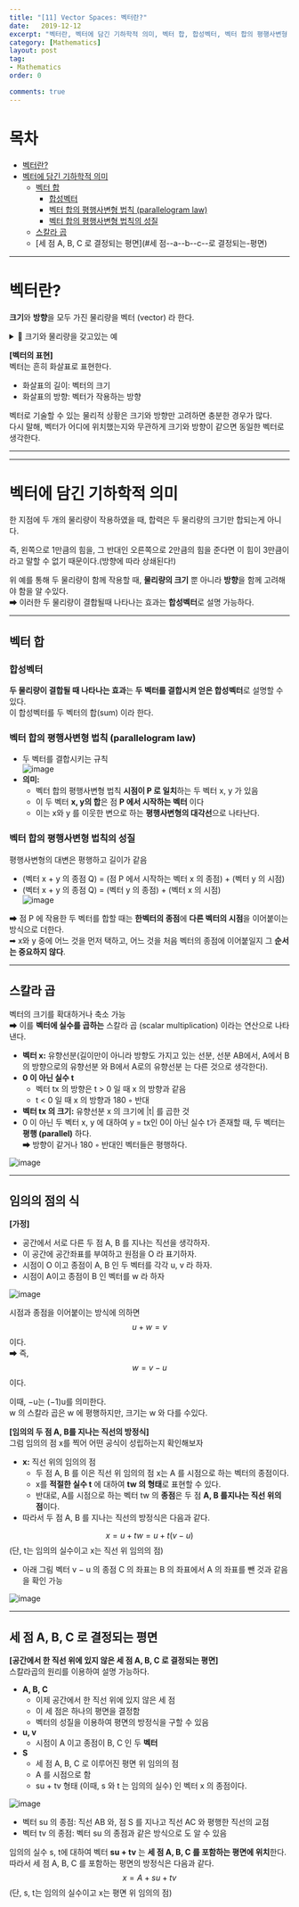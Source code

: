 ```yaml
---
title: "[11] Vector Spaces: 벡터란?"
date:   2019-12-12
excerpt: "벡터란, 벡터에 담긴 기하학적 의미, 벡터 합, 합성벡터, 벡터 합의 평행사변형 법칙 (parallelogram law), 벡터 합의 평행사변형 법칙의 성질, 스칼라 곱, 세 점 A, B, C 로 결정되는 평면"
category: [Mathematics]
layout: post
tag:
- Mathematics
order: 0

comments: true
---
```


# 목차
- [벡터란?](#벡터란-) 
- [벡터에 담긴 기하학적 의미](#벡터에-담긴-기하학적-의미)
  * [벡터 합](#벡터-합)
    + [합성벡터](#합성벡터)
    + [벡터 합의 평행사변형 법칙 (parallelogram law)](#벡터-합의-평행사변형-법칙--parallelogram-law-)
    + [벡터 합의 평행사변형 법칙의 성질](#벡터-합의-평행사변형-법칙의-성질)
  * [스칼라 곱](#스칼라-곱)
  * [세 점 A, B, C 로 결정되는 평면](#세 점--a--b--c--로 결정되는-평면)

----

# 벡터란?

**크기**와 **방향**을 모두 가진 물리량을 벡터 (vector) 라 한다.            


<details>
<summary>📜 크기와 물리량을 갖고있는 예 </summary>
<div markdown="1">

* 힘     
* 속도(velocity); 크기와 방향을 모두 가진 물리량을 가리키는 과학용어    
  방향을 무시한 속도의 크기인 속력(speed)과는 차이가 있다.         
* 가속도       
  
  
</div>
</details>  

**[벡터의 표현]**    
벡터는 흔히 화살표로 표현한다.            
* 화살표의 길이: 벡터의 크기       
* 화살표의 방향: 벡터가 작용하는 방향             

벡터로 기술할 수 있는 물리적 상황은 크기와 방향만 고려하면 충분한 경우가 많다.      
다시 말해, 벡터가 어디에 위치했는지와 무관하게 크기와 방향이 같으면 동일한 벡터로 생각한다.  

----
-----

# 벡터에 담긴 기하학적 의미
한 지점에 두 개의 물리량이 작용하였을 때, 합력은 두 물리량의 크기만 합되는게 아니다.         

즉, 왼쪽으로 1만큼의 힘을, 그 반대인 오른쪽으로 2만큼의 힘을 준다면 이 힘이 3만큼이라고 말할 수 없기 때문이다.(방향에 따라 상쇄된다!)     

위 예를 통해 두 물리량이 함께 작용할 때, **물리량의 크기** 뿐 아니라 **방향**을 함께 고려해야 함을 알 수있다.      
➡ 이러한 두 물리량이 결합될때 나타나는 효과는 **합성벡터**로 설명 가능하다.    

----

## 벡터 합     
### 합성벡터
**두 물리량이 결합될 때 나타나는 효과**는 **두 벡터를 결합시켜 얻은 합성벡터**로 설명할 수 있다.            
이 합성벡터를 두 벡터의 합(sum) 이라 한다.         

### 벡터 합의 평행사변형 법칙 (parallelogram law)
* 두 벡터를 결합시키는 규칙           
![image](https://user-images.githubusercontent.com/76824611/189174793-e28d5af5-9a38-4f42-8eb3-74b04fd1e355.png)
* **의미:**      
   * 벡터 합의 평행사변형 법칙 **시점이 P 로 일치**하는 두 벡터 x, y 가 있음    
   * 이 두 벡터 **x, y의 합**은 점 **P 에서 시작하는 벡터** 이다      
   * 이는 x와 y 를 이웃한 변으로 하는 **평행사변형의 대각선**으로 나타난다.     

### 벡터 합의 평행사변형 법칙의 성질     
평행사변형의 대변은 평행하고 길이가 같음    
* (벡터 x + y 의 종점 Q) = (점 P 에서 시작하는 벡터 x 의 종점) + (벡터 y 의 시점)      
* (벡터 x + y 의 종점 Q) = (벡터 y 의 종점) + (벡터 x 의 시점)           
![image](https://user-images.githubusercontent.com/76824611/189177616-6115f52f-8916-4d45-88a2-941476c70dd5.png)

➡ 점 P 에 작용한 두 벡터를 합할 때는 **한벡터의 종점**에 **다른 벡터의 시점**을 이어붙이는 방식으로 더한다.       
➡ x와 y 중에 어느 것을 먼저 택하고, 어느 것을 처음 벡터의 종점에 이어붙일지 그 **순서는 중요하지 않다**.


----

## 스칼라 곱
벡터의 크기를 확대하거나 축소 가능     
➡ 이를 **벡터에 실수를 곱하는** 스칼라 곱 (scalar multiplication) 이라는 연산으로 나타낸다.       

* **벡터 x:** 유향선분(길이만이 아니라 방향도 가지고 있는 선분, 선분 AB에서, A에서 B의 방향으로의 유향선분 와 B에서 A로의 유향선분 는 다른 것으로 생각한다).         
* **0 이 아닌 실수 t**    
  * 벡터 tx 의 방향은 t > 0 일 때 x 의 방향과 같음      
  *  t < 0 일 때 x 의 방향과 180 ◦ 반대     
* **벡터 tx 의 크기:** 유향선분 x 의 크기에 |t| 를 곱한 것         
* 0 이 아닌 두 벡터 x, y 에 대하여 y = tx인 0이 아닌 실수 t가 존재할 때, 두 벡터는 **평행 (parallel)** 하다.     
➡ 방향이 같거나 180 ◦ 반대인 벡터들은 평행하다.      

![image](https://user-images.githubusercontent.com/76824611/189311913-f4ea69ee-5ee2-4d98-b11f-336f6715ea82.png)

---

## 임의의 점의 식
**[가정]**     
* 공간에서 서로 다른 두 점 A, B 를 지나는 직선을 생각하자.     
* 이 공간에 공간좌표를 부여하고 원점을 O 라 표기하자.     
* 시점이 O 이고 종점이 A, B 인 두 벡터를 각각 u, v 라 하자.     
* 시점이 A이고 종점이 B 인 벡터를 w 라 하자     

![image](https://user-images.githubusercontent.com/76824611/189324709-1421af3e-f64b-4193-ab47-df2e9008b223.png)

시점과 종점을 이어붙이는 방식에 의하면 $$u + w = v$$이다.     
➡ 즉,  $$w = v − u$$ 이다.   

이때, −u는 (−1)u를 의미한다.       
w 의 스칼라 곱은 w 에 평행하지만, 크기는 w 와 다를 수있다.


**[임의의 두 점 A, B를 지나는 직선의 방정식]**      
그럼 임의의 점 x를 찍어 어떤 공식이 성립하는지 확인해보자     
* **x:** 직선 위의 임의의 점
    * 두 점 A, B 를 이은 직선 위 임의의 점 x는 A 를 시점으로 하는 벡터의 종점이다.       
    * x를 **적절한 실수 t** 에 대하여 **tw 의 형태**로 표현할 수 있다.      
    * 반대로, A를 시점으로 하는 벡터 tw 의 **종점**은 두 점 **A, B 를지나는 직선 위의 점**이다.        
* 따라서 두 점 A, B 를 지나는 직선의 방정식은 다음과 같다.   

$$x = u + tw = u + t(v − u)$$ (단, t는 임의의 실수이고 x는 직선 위 임의의 점)
* 아래 그림 벡터 v − u 의 종점 C 의 좌표는 B 의 좌표에서 A 의 좌표를 뺀 것과 같음을 확인 가능     

![image](https://user-images.githubusercontent.com/76824611/189327890-843b87ca-2628-4943-99bf-1d0ebcb0e585.png)


---

## 세 점 A, B, C 로 결정되는 평면
**[공간에서 한 직선 위에 있지 않은 세 점 A, B, C 로 결정되는 평면]**         
스칼라곱의 원리를 이용하여 설명 가능하다.    
* **A, B, C**     
  * 이제 공간에서 한 직선 위에 있지 않은 세 점                    
  * 이 세 점은 하나의 평면을 결정함      
  * 벡터의 성질을 이용하여 평면의 방정식을 구할 수 있음      
* **u, v**     
  * 시점이 A 이고 종점이 B, C 인 두 **벡터**            
* **S**    
  * 세 점 A, B, C 로 이루어진 평면 위 임의의 점      
  * A 를 시점으로 함    
  * su + tv 형태 (이때, s 와 t 는 임의의 실수) 인 벡터 x 의 종점이다.       
 
 
![image](https://user-images.githubusercontent.com/76824611/189312077-cffe8b79-4050-4d18-a9e6-22a36c5b4eab.png)
 
 
* 벡터 su 의 종점: 직선 AB 와, 점 S 를 지나고 직선 AC 와 평행한 직선의 교점      
* 벡터 tv 의 종점: 벡터 su 의 종점과 같은 방식으로 도 알 수 있음     


임의의 실수 s, t에 대하여 벡터 **su + tv** 는 **세 점 A, B, C 를 포함하는 평면에 위치**한다.     
따라서 세 점 A, B, C 를 포함하는 평면의 방정식은 다음과 같다.       
$$x = A + su + tv$$ (단, s, t는 임의의 실수이고 x는 평면 위 임의의 점)


